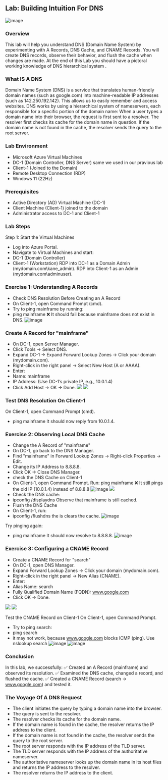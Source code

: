 ##  Lab: Building Intuition For DNS

![image](https://github.com/user-attachments/assets/c0cc2cca-ec54-47df-bb80-0dc27ca297cc)


### Overview
This lab will help you understand DNS (Domain Name System) by experimenting with A Records, DNS Cache, and CNAME Records. You will create DNS records, observe their behavior, and flush the cache when changes are made. At the end of this Lab you should have a pictoral working knowledge of DNS hierarchical system .

### What IS A DNS
Domain Name System (DNS) is a service that translates human-friendly domain names (such as google.com) into machine-readable IP addresses (such as 142.250.192.142). This allows us to easily remember and access websites. DNS works by using a hierarchical system of nameservers, each responsible for a specific portion of the domain name: When a user types a domain name into their browser, the request is first sent to a resolver. The resolver first checks its cache for the domain name in question. If the domain name is not found in the cache, the resolver sends the query to the root server.

### Lab Environment
-  Microsoft Azure Virtual Machines
-  DC-1 (Domain Controller, DNS Server) same we used in our pravious lab
-  Client-1 (Joined to the Domain)
-  Remote Desktop Connection (RDP)
-  Windows 11 (22Hz)

###  Prerequisites
-  Active Directory (AD) Virtual Machine (DC-1)
-  Client Machine (Client-1) joined to the domain
-  Administrator access to DC-1 and Client-1

### **Lab Steps**
Step 1: Start the Virtual Machines
-  Log into Azure Portal.
-  Navigate to Virtual Machines and start:
-  DC-1 (Domain Controller)
-  Client-1 (Workstation)
RDP into DC-1 as a Domain Admin (mydomain.com\kane_admin).
RDP into Client-1 as an Admin (mydomain.com\adminuser).

###  Exercise 1: Understanding A Records
-  Check DNS Resolution Before Creating an A Record
-  On Client-1, open Command Prompt (cmd).
-  Try to ping mainframe by running:
-  ping mainframe
❌ It should fail because mainframe does not exist in DNS.
![image](https://github.com/user-attachments/assets/ef1d427d-fe04-4aef-8251-3eaaf3d3c978)


### Create A Record for "mainframe"
-  On DC-1, open Server Manager.
-  Click Tools → Select DNS.
-  Expand DC-1 → Expand Forward Lookup Zones → Click your domain (mydomain.com).
-  Right-click in the right panel → Select New Host (A or AAAA).
-  Enter:
-  Name: mainframe
-  IP Address: (Use DC-1’s private IP, e.g., 10.0.1.4)
-  Click Add Host → OK → Done.
![](https://i.imgur.com/IShgOTG.png)
![](https://i.imgur.com/akjlp1g.png)

### Test DNS Resolution On Client-1
On Client-1, open Command Prompt (cmd).
-  ping mainframe
It should now reply from 10.0.1.4.

### Exercise 2: Observing Local DNS Cache
-  Change the A Record of "mainframe"
-  On DC-1, go back to the DNS Manager.
-  Find "mainframe" in Forward Lookup Zones → Right-click Properties  → Edit.
-  Change its IP Address to 8.8.8.8.
-  Click OK → Close DNS Manager.
 -  check the DNS Cache on Client-1
-  On Client-1, open Command Prompt.
Run:
ping mainframe
❌ It still pings the old IP (10.0.1.4) instead of 8.8.8.8
![image](https://github.com/user-attachments/assets/1c85dfff-a1f0-4146-b690-a4528535ff65)
![](https://i.imgur.com/DmD03ts.png)
-  Check the DNS cache:
  -  ipconfig /displaydns
Observe that mainframe is still cached.
-  Flush the DNS Cache
-  On Client-1, run:
-  ipconfig /flushdns
  the is clears the cache.
![image](https://github.com/user-attachments/assets/d847d49b-7c7b-4f09-a684-20f55c3eeb63)

Try pinging again:
-  ping mainframe
  It should now resolve to 8.8.8.8.
![image](https://github.com/user-attachments/assets/fd43c4c1-556a-4528-8219-86fee80a5ec9)


###  Exercise 3: Configuring a CNAME Record
-  Create a CNAME Record for "search"
-  On DC-1, open DNS Manager.
-  Expand Forward Lookup Zones → Click your domain (mydomain.com).
-  Right-click in the right panel → New Alias (CNAME).
-  Enter:
-  Alias Name: search
-  Fully Qualified Domain Name (FQDN): www.google.com
-  Click OK → Done.

![](https://i.imgur.com/lGxsu3Z.png)
![](https://i.imgur.com/YxoWOYw.png)

Test the CNAME Record on Client-1
On Client-1, open Command Prompt.
-  Try to ping search:
-  ping search
  -  it may not work, because www.google.com blocks ICMP (ping).
Use nslookup search
![image](https://github.com/user-attachments/assets/2d27b96e-79c7-482d-811f-3110dc92d8fe)
![image](https://github.com/user-attachments/assets/26371e75-3dcb-4e8c-9ab8-39af67c98576)

### Conclusion
In this lab, we successfully: ✅ Created an A Record (mainframe) and observed its resolution.
✅ Examined the DNS cache, changed a record, and flushed the cache.
✅ Created a CNAME Record (search → www.google.com) and tested it.

### The Voyage Of A DNS Request
- The client initiates the query by typing a domain name into the browser.
- The query is sent to the resolver.
- The resolver checks its cache for the domain name.
- If the domain name is found in the cache, the resolver returns the IP address to the client.
- If the domain name is not found in the cache, the resolver sends the query to the root server.
- The root server responds with the IP address of the TLD server.
- The TLD server responds with the IP address of the authoritative nameserver.
- The authoritative nameserver looks up the domain name in its host files and returns the IP address to the resolver.
- The resolver returns the IP address to the client.

